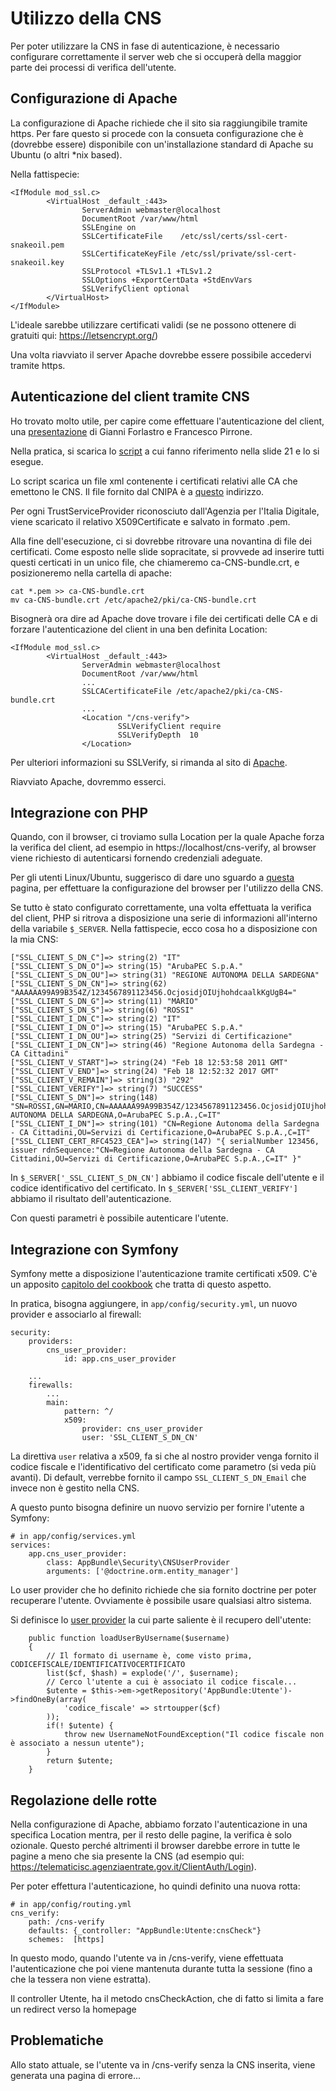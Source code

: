Utilizzo della CNS
==================

Per poter utilizzare la CNS in fase di autenticazione, è necessario
configurare correttamente il server web che si occuperà della maggior
parte dei processi di verifica dell'utente.

Configurazione di Apache
------------------------

La configurazione di Apache richiede che il sito sia raggiungibile
tramite https. Per fare questo si procede con la consueta configurazione
che è (dovrebbe essere) disponibile con un'installazione standard di 
Apache su Ubuntu (o altri *nix based).

Nella fattispecie:
```
<IfModule mod_ssl.c>
        <VirtualHost _default_:443>
                ServerAdmin webmaster@localhost
                DocumentRoot /var/www/html
                SSLEngine on
                SSLCertificateFile    /etc/ssl/certs/ssl-cert-snakeoil.pem
                SSLCertificateKeyFile /etc/ssl/private/ssl-cert-snakeoil.key
                SSLProtocol +TLSv1.1 +TLSv1.2
                SSLOptions +ExportCertData +StdEnvVars
                SSLVerifyClient optional
        </VirtualHost>
</IfModule>
```

L'ideale sarebbe utilizzare certificati validi (se ne possono ottenere
di gratuiti qui: https://letsencrypt.org/)

Una volta riavviato il server Apache dovrebbe essere possibile accedervi
tramite https.

Autenticazione del client tramite CNS
-------------------------------------

Ho trovato molto utile, per capire come effettuare l'autenticazione del
client, una [presentazione](http://www.slideshare.net/superg81/autenticazione-con-carta-nazionale-dei-servizi) di Gianni Forlastro e Francesco Pirrone.

Nella pratica, si scarica lo [script](https://gist.github.com/3v1n0/e371f58162795e0635f2) a cui fanno riferimento nella slide 21 e lo si esegue. 

Lo script scarica un file xml contenente i certificati relativi alle CA che emettono
le CNS. Il file fornito dal CNIPA è a [questo](https://applicazioni.cnipa.gov.it/TSL/IT_TSL_CNS.xml) indirizzo.

Per ogni TrustServiceProvider riconosciuto dall'Agenzia per l'Italia Digitale,
viene scaricato il relativo X509Certificate e salvato in formato .pem.

Alla fine dell'esecuzione, ci si dovrebbe ritrovare una novantina di file 
dei certificati. Come esposto nelle slide sopracitate, si provvede ad 
inserire tutti questi certicati in un unico file, che chiameremo
ca-CNS-bundle.crt, e posizioneremo nella cartella di apache:

```
cat *.pem >> ca-CNS-bundle.crt
mv ca-CNS-bundle.crt /etc/apache2/pki/ca-CNS-bundle.crt
```

Bisognerà ora dire ad Apache dove trovare i file dei certificati delle CA
e di forzare l'autenticazione del client in una ben definita Location:

```
<IfModule mod_ssl.c>
        <VirtualHost _default_:443>
                ServerAdmin webmaster@localhost
                DocumentRoot /var/www/html
                ...
                SSLCACertificateFile /etc/apache2/pki/ca-CNS-bundle.crt
                ...
                <Location "/cns-verify">
                        SSLVerifyClient require
                        SSLVerifyDepth  10
                </Location>
```

Per ulteriori informazioni su SSLVerify, si rimanda al sito di [Apache](https://httpd.apache.org/docs/2.4/mod/mod_ssl.html#sslverifyclient).

Riavviato Apache, dovremmo esserci.

Integrazione con PHP
--------------------

Quando, con il browser, ci troviamo sulla Location per la quale Apache
forza la verifica del client, ad esempio in https://localhost/cns-verify,
al browser viene richiesto di autenticarsi fornendo credenziali adeguate.

Per gli utenti Linux/Ubuntu, suggerisco di dare uno sguardo a [questa](http://wiki.ubuntu-it.org/Hardware/Periferiche/TesseraSanitaria) 
pagina, per effettuare la configurazione del browser per l'utilizzo della
CNS.

Se tutto è stato configurato correttamente, una volta effettuata la
verifica del client, PHP si ritrova a disposizione una serie di informazioni
all'interno della variabile ```$_SERVER```. Nella fattispecie, ecco cosa
ho a disposizione con la mia CNS:

```
["SSL_CLIENT_S_DN_C"]=> string(2) "IT" 
["SSL_CLIENT_S_DN_O"]=> string(15) "ArubaPEC S.p.A." 
["SSL_CLIENT_S_DN_OU"]=> string(31) "REGIONE AUTONOMA DELLA SARDEGNA" 
["SSL_CLIENT_S_DN_CN"]=> string(62) "AAAAAA99A99B354Z/1234567891123456.OcjosidjOIUjhohdcaalkKgUgB4=" 
["SSL_CLIENT_S_DN_G"]=> string(11) "MARIO" 
["SSL_CLIENT_S_DN_S"]=> string(6) "ROSSI" 
["SSL_CLIENT_I_DN_C"]=> string(2) "IT" 
["SSL_CLIENT_I_DN_O"]=> string(15) "ArubaPEC S.p.A." 
["SSL_CLIENT_I_DN_OU"]=> string(25) "Servizi di Certificazione" 
["SSL_CLIENT_I_DN_CN"]=> string(46) "Regione Autonoma della Sardegna - CA Cittadini" 
["SSL_CLIENT_V_START"]=> string(24) "Feb 18 12:53:58 2011 GMT" 
["SSL_CLIENT_V_END"]=> string(24) "Feb 18 12:52:32 2017 GMT" 
["SSL_CLIENT_V_REMAIN"]=> string(3) "292" 
["SSL_CLIENT_VERIFY"]=> string(7) "SUCCESS" 
["SSL_CLIENT_S_DN"]=> string(148) "SN=ROSSI,GN=MARIO,CN=AAAAAA99A99B354Z/1234567891123456.OcjosidjOIUjhohdcaalkKgUgB4=,OU=REGIONE AUTONOMA DELLA SARDEGNA,O=ArubaPEC S.p.A.,C=IT" 
["SSL_CLIENT_I_DN"]=> string(101) "CN=Regione Autonoma della Sardegna - CA Cittadini,OU=Servizi di Certificazione,O=ArubaPEC S.p.A.,C=IT" 
["SSL_CLIENT_CERT_RFC4523_CEA"]=> string(147) "{ serialNumber 123456, issuer rdnSequence:"CN=Regione Autonoma della Sardegna - CA Cittadini,OU=Servizi di Certificazione,O=ArubaPEC S.p.A.,C=IT" }"  
```

In ```$_SERVER['_SSL_CLIENT_S_DN_CN']``` abbiamo il codice fiscale dell'utente
e il codice identificativo del certificato. In ```$_SERVER['SSL_CLIENT_VERIFY']``` 
abbiamo il risultato dell'autenticazione.

Con questi parametri è possibile autenticare l'utente.

Integrazione con Symfony
------------------------

Symfony mette a disposizione l'autenticazione tramite certificati x509.
C'è un apposito [capitolo del cookbook](http://symfony.com/doc/current/cookbook/security/pre_authenticated.html) che tratta di questo aspetto.

In pratica, bisogna aggiungere, in ```app/config/security.yml```, un nuovo
provider e associarlo al firewall:
```
security:
    providers:
        cns_user_provider:
            id: app.cns_user_provider

    ...
    firewalls:
        ...
        main:
            pattern: ^/
            x509:
                provider: cns_user_provider
                user: 'SSL_CLIENT_S_DN_CN'
```

La direttiva ```user``` relativa a x509, fa si che al nostro provider
venga fornito il codice fiscale e l'identificativo del certificato
come parametro (si veda più avanti). Di default, verrebbe fornito
il campo ```SSL_CLIENT_S_DN_Email``` che invece non è gestito nella CNS.

A questo punto bisogna definire un nuovo servizio per fornire l'utente
a Symfony:

```
# in app/config/services.yml
services:
    app.cns_user_provider:
        class: AppBundle\Security\CNSUserProvider
        arguments: ['@doctrine.orm.entity_manager']
```

Lo user provider che ho definito richiede che sia fornito doctrine per poter recuperare
l'utente. Ovviamente è possibile usare qualsiasi altro sistema.

Si definisce lo [user provider](http://symfony.com/doc/current/cookbook/security/custom_provider.html) 
la cui parte saliente è il recupero dell'utente:

```
    public function loadUserByUsername($username)
    {
        // Il formato di username è, come visto prima, CODICEFISCALE/IDENTIFICATIVOCERTIFICATO 
        list($cf, $hash) = explode('/', $username);
        // Cerco l'utente a cui è associato il codice fiscale...
        $utente = $this->em->getRepository('AppBundle:Utente')->findOneBy(array(
            'codice_fiscale' => strtoupper($cf)
        ));
        if(! $utente) {
            throw new UsernameNotFoundException("Il codice fiscale non è associato a nessun utente");
        }
        return $utente;
    }
```

Regolazione delle rotte
-----------------------

Nella configurazione di Apache, abbiamo forzato l'autenticazione in una 
specifica Location mentra, per il resto delle pagine, la verifica è solo
ozionale. Questo perché altrimenti il browser darebbe errore in tutte 
le pagine a meno che sia presente la CNS (ad esempio qui: https://telematicisc.agenziaentrate.gov.it/ClientAuth/Login).

Per poter effettura l'autenticazione, ho quindi definito una nuova rotta:

```
# in app/config/routing.yml
cns_verify:
    path: /cns-verify
    defaults: {_controller: "AppBundle:Utente:cnsCheck"}
    schemes:  [https]
```

In questo modo, quando l'utente va in /cns-verify, viene effettuata
l'autenticazione che poi viene mantenuta durante tutta la sessione (fino
a che la tessera non viene estratta).

Il controller Utente, ha il metodo cnsCheckAction, che di fatto si limita a fare un redirect
verso la homepage


Problematiche
-------------

Allo stato attuale, se l'utente va in /cns-verify senza la CNS inserita,
viene generata una pagina di errore...
